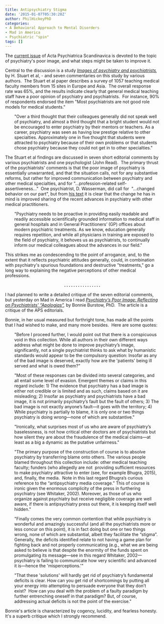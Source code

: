 ```yaml
---
title: Antipsychiatry Stigma
date: '2015-01-07T05:30:28Z'
author: PhilHickeyPhD
categories:
- A Behavioral Approach to Mental Disorders
- Mad in America
- Psychiatric "spin"
tags: []
---
```


The <a href="http://onlinelibrary.wiley.com/doi/10.1111/acps.2014.131.issue-1/issuetoc">current issue</a> of Acta Psychiatrica Scandinavica is devoted to the topic of psychiatry's poor image, and what steps might be taken to improve it.

Central to the discussion is a study <em><a href="http://onlinelibrary.wiley.com/doi/10.1111/acps.12368/pdf">Images of psychiatry and psychiatrists</a>,</em> by H. Stuart et al, - and seven commentaries on this study by various authors.  The Stuart et al paper describes a survey of 1057 teaching medical faculty members from 15 sites in Europe and Asia.  The overall response rate was 65%, and the results indicate clearly that general medical teaching staff have a poor opinion of psychiatry and psychiatrists.  For instance, 90% of respondents endorsed the item "Most psychiatrists are not good role models for medical students."
<p style="padding-left: 30px;">"Over a third thought that their colleagues generally did not speak well of psychiatry, and almost a third thought that a bright student would not be encouraged to enter psychiatry by their mentors or teachers. As a career, psychiatry was seen as having low prestige relative to other specialties. Approximately one in five thought that students were attracted to psychiatry because of their own problems or that students chose psychiatry because they could not get in to other specialties."</p>
The Stuart et al findings are discussed in seven short editorial comments by various psychiatrists and one psychologist (John Read).  The primary thrust of the psychiatrists' comments is that the poor image of psychiatry is essentially unwarranted, and that the situation calls, not for any substantive reforms, but rather for improved communication between psychiatry and other medical specialties, and for "…profession-related self-assertiveness…"  One psychiatrist, D. Wasserman, did call for  "…changed behavior on our part", but from <a href="http://onlinelibrary.wiley.com/doi/10.1111/acps.12369/pdf">his text</a> it is clear that the change he has in mind is improved sharing of the recent advances in psychiatry with other medical practitioners.
<p style="padding-left: 30px;">"Psychiatry needs to be proactive in providing easily readable and readily accessible scientifically grounded information to medical staff in general hospitals and in General Practitioners’ (GP) offices about modern psychiatric treatments. As we know, education generally requires repetition, and while all physicians in training are exposed to the field of psychiatry, it behoves us as psychiatrists, to continually inform our medical colleagues about the advances in our field."</p>
This strikes me as condescending to the point of arrogance, and, to the extent that it reflects psychiatric attitudes generally, could, in combination with psychiatry's spurious foundations and destructive "treatments," go a long way to explaining the negative perceptions of other medical professions.
<p style="text-align: center;"><strong>. . . . . . . . . . . . . . . .</strong></p>
I had planned to write a detailed critique of the seven editorial comments, but yesterday on Mad in America I read <em><a href="http://www.madinamerica.com/2015/01/psychiatrys-poor-image-reflecting-psychiatrists-apologias/">Psychiatry’s Poor Image: Reflecting on Psychiatrists’ “Apologias”</a>,</em> by Bonnie Burstow, PhD.  The article is a critique of the APS editorials.

Bonnie, in her usual measured but forthright tone, has made all the points that I had wished to make, and many more besides.  Here are some quotes:
<p style="padding-left: 30px;">"Before I proceed further, I would point out that there is a conspicuous void in this collection. While all authors in their own different ways address what might be done to improve psychiatry’s image, significantly, not a single psychiatrist thinks to ask what by humanistic standards would appear to be the compulsory question: Insofar as any of the bad image is deserved, exactly how are the 'patients' being ill served and what is owed them?"</p>
<p style="padding-left: 30px;">"Most of these responses can be divided into several categories, and all entail some level of evasion. Emergent themes or claims in this regard include: 1) The evidence that psychiatry has a bad image is either not credible or is limited and as such, claims based on it are misleading; 2) Insofar as psychiatry and psychiatrists have a bad image, it is not primarily psychiatry’s fault but the fault of others; 3) The bad image is not exactly anyone’s fault—it goes with the territory; 4) While psychiatry is partially to blame, it is only one or two things psychiatry is doing wrong—none of which are substantive."</p>
<p style="padding-left: 30px;">"Ironically, what surprises most of us who are aware of psychiatry’s baselessness, is not how critical other doctors are of psychiatrists but how silent they are about the fraudulence of the medical claims—at least as a big a dynamic as the putative unfairness."</p>
<p style="padding-left: 30px;">"The primary purpose of the construction of course is to absolve psychiatry by transferring blame onto others. The various people blamed throughout this collection include: other medical teaching faculty; funders (who allegedly are not  providing sufficient resources to make psychiatry attractive to enter (see, for example Bhugra, 2015), and, finally, the media.  Note in this last regard Bhugra’s curious reference to the “antipsychiatry media coverage.” This of course is ironic given the enormous complicity of the press in furthering psychiatry (see Whitaker, 2002). Moreover, as those of us who organize against psychiatry but receive negligible coverage are well aware, if there is antipsychiatry press out there, it is keeping itself well hidden."</p>
<p style="padding-left: 30px;">"Finally comes the very common contention that while psychiatry is wonderful and amazingly successful (and all the psychiatrists more or less concur on this point), it is in fact doing but one or two things wrong, none of which are substantial, albeit they facilitate the “stigma”. Generally, the deficits identified relate to not having a game plan for fighting back and not properly communicating (e.g., what we are being asked to believe is that despite the enormity of the funds spent on promulgating its message—see in this regard Whitaker, 2002—psychiatry is failing to communicate how very scientific and advanced it is—hence the 'misperceptions.'"</p>
<p style="padding-left: 30px;">"That these 'solutions' will hardly get rid of psychiatry’s fundamental deficits is clear. How can you get rid of shortcomings by putting all your energy into attempting to persuade everyone that they don’t exist?  How can you deal with the problem of a faulty paradigm by further entrenching oneself in that paradigm? But, of course, addressing actual deficits is not the point of the exercise."</p>
Bonnie's article is characterized by cogency, lucidity, and fearless honesty.  It's a superb critique which I strongly recommend.

&nbsp;

&nbsp;